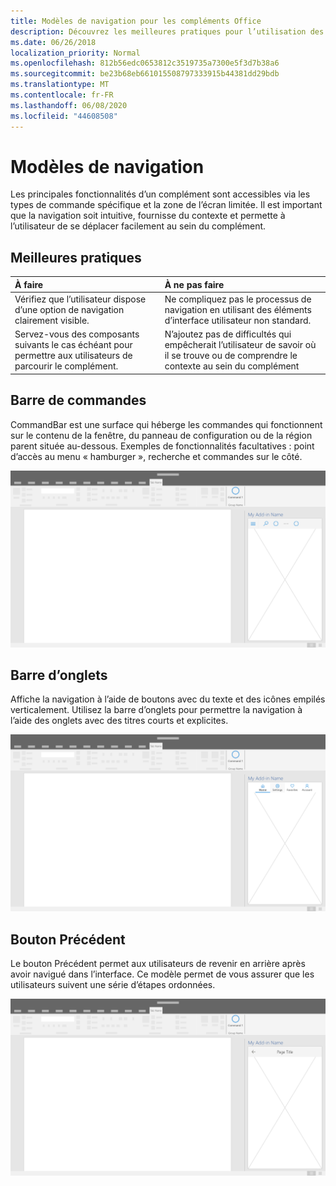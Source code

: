 ```yaml
---
title: Modèles de navigation pour les compléments Office
description: Découvrez les meilleures pratiques pour l’utilisation des barres de commandes, des barres d’onglets et des boutons de retour, pour concevoir la navigation d’un complément Office.
ms.date: 06/26/2018
localization_priority: Normal
ms.openlocfilehash: 812b56edc0653812c3519735a7300e5f3d7b38a6
ms.sourcegitcommit: be23b68eb661015508797333915b44381dd29bdb
ms.translationtype: MT
ms.contentlocale: fr-FR
ms.lasthandoff: 06/08/2020
ms.locfileid: "44608508"
---
```

# <a name="navigation-patterns"></a>Modèles de navigation

Les principales fonctionnalités d’un complément sont accessibles via les types de commande spécifique et la zone de l’écran limitée. Il est important que la navigation soit intuitive, fournisse du contexte et permette à l’utilisateur de se déplacer facilement au sein du complément.

## <a name="best-practices"></a>Meilleures pratiques

| À faire    | À ne pas faire |
| :---- | :---- |
| Vérifiez que l’utilisateur dispose d’une option de navigation clairement visible. | Ne compliquez pas le processus de navigation en utilisant des éléments d’interface utilisateur non standard.
| Servez-vous des composants suivants le cas échéant pour permettre aux utilisateurs de parcourir le complément. | N’ajoutez pas de difficultés qui empêcherait l’utilisateur de savoir où il se trouve ou de comprendre le contexte au sein du complément



## <a name="command-bar"></a>Barre de commandes

CommandBar est une surface qui héberge les commandes qui fonctionnent sur le contenu de la fenêtre, du panneau de configuration ou de la région parent située au-dessous. Exemples de fonctionnalités facultatives : point d’accès au menu « hamburger », recherche et commandes sur le côté.

![Commandes – spécifications pour le volet Office du bureau](../images/add-in-command-bar.png)



## <a name="tab-bar"></a>Barre d’onglets

Affiche la navigation à l’aide de boutons avec du texte et des icônes empilés verticalement. Utilisez la barre d’onglets pour permettre la navigation à l’aide des onglets avec des titres courts et explicites.

![Barre d’onglets – spécifications pour le volet Office du bureau](../images/add-in-tab-bar.png)


## <a name="back-button"></a>Bouton Précédent

Le bouton Précédent permet aux utilisateurs de revenir en arrière après avoir navigué dans l’interface. Ce modèle permet de vous assurer que les utilisateurs suivent une série d’étapes ordonnées.  

![Bouton Précédent – spécifications pour le volet Office du bureau](../images/add-in-back-button.png)
